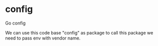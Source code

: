 # config
Go config

We can use this code base "config" as package to call this package we need to pass env with vendor name.
